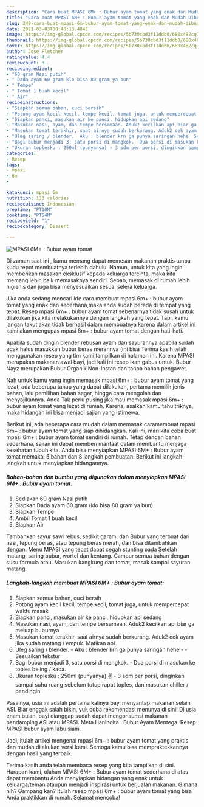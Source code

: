 ```yaml
---
description: "Cara buat MPASI 6M+ : Bubur ayam tomat yang enak dan Mudah Dibuat"
title: "Cara buat MPASI 6M+ : Bubur ayam tomat yang enak dan Mudah Dibuat"
slug: 249-cara-buat-mpasi-6m-bubur-ayam-tomat-yang-enak-dan-mudah-dibuat
date: 2021-03-03T00:48:13.484Z
image: https://img-global.cpcdn.com/recipes/5b730cbd3f11ddb0/680x482cq70/mpasi-6m-bubur-ayam-tomat-foto-resep-utama.jpg
thumbnail: https://img-global.cpcdn.com/recipes/5b730cbd3f11ddb0/680x482cq70/mpasi-6m-bubur-ayam-tomat-foto-resep-utama.jpg
cover: https://img-global.cpcdn.com/recipes/5b730cbd3f11ddb0/680x482cq70/mpasi-6m-bubur-ayam-tomat-foto-resep-utama.jpg
author: Jose Fletcher
ratingvalue: 4.4
reviewcount: 3
recipeingredient:
- "60 gram Nasi putih"
- " Dada ayam 60 gram klo bisa 80 gram ya bun"
- " Tempe"
- " Tomat 1 buah kecil"
- " Air"
recipeinstructions:
- "Siapkan semua bahan, cuci bersih"
- "Potong ayam kecil kecil, tempe kecil, tomat juga, untuk mempercepat waktu masak"
- "Siapkan panci, masukan air ke panci, hidupkan api sedang"
- "Masukan nasi, ayam, dan tempe bersamaan. Aduk2 kecilkan api biar ga meluap buburnya"
- "Masukan tomat terakhir, saat airnya sudah berkurang. Aduk2 cek ayam jika sudah matang / empuk. Matikan api"
- "Uleg saring / blender.  Aku : blender krn ga punya saringan hehe  Sesuaikan tekstur"
- "Bagi bubur menjadi 3, satu porsi di mangkok.  Dua porsi di masukan ke toples beling / kaca."
- "Ukuran toplesku : 250ml (punyanya) ✌️ 3 sdm per porsi, dinginkan sampai suhu ruang sebelum tutup rapat toples, dan masukan chiller / pendingin."
categories:
- Resep
tags:
- mpasi
- 6m
- 

katakunci: mpasi 6m  
nutrition: 133 calories
recipecuisine: Indonesian
preptime: "PT10M"
cooktime: "PT54M"
recipeyield: "1"
recipecategory: Dessert

---
```



![MPASI 6M+ : Bubur ayam tomat](https://img-global.cpcdn.com/recipes/5b730cbd3f11ddb0/680x482cq70/mpasi-6m-bubur-ayam-tomat-foto-resep-utama.jpg)

Di zaman  saat ini , kamu memang dapat memesan makanan praktis tanpa kudu repot membuatnya terlebih dahulu. Namun, untuk kita yang ingin memberikan masakan eksklusif kepada keluarga tercinta, maka kita memang lebih baik memasaknya sendiri. Sebab, memasak di rumah lebih higienis dan juga bisa menyesuaikan sesuai selera keluarga.

Jika anda sedang mencari ide cara membuat mpasi 6m+ : bubur ayam tomat yang enak dan sederhana,maka anda sudah berada di tempat yang tepat. Resep mpasi 6m+ : bubur ayam tomat  sebenarnya tidak susah untuk dilakukan jika kita melakukannya dengan langkah yang tepat. Tapi, kamu jangan takut akan tidak berhasil dalam membuatnya 
karena dalam artikel ini kami akan mengupas mpasi 6m+ : bubur ayam tomat dengan hati-hati.  

Apabila sudah dingin blender rebusan ayam dan sayurannya apabila sudah agak halus masukkan bubur beras merahnya (ini bisa Terima kasih telah menggunakan resep yang tim kami tampilkan di halaman ini. Karena MPASI merupakan makanan awal bayi, jadi kali ini resep ikan gabus untuk. Bubur Nayz merupakan Bubur Organik Non-Instan dan tanpa bahan pengawet.

Nah untuk kamu yang ingin memasak mpasi 6m+ : bubur ayam tomat yang lezat, ada beberapa tahap yang dapat dilakukan, pertama memilih jenis bahan, lalu pemilihan bahan segar, hingga cara mengolah dan menyajikannya. Anda Tak perlu pusing jika mau memasak mpasi 6m+ : bubur ayam tomat yang lezat di rumah. Karena, asalkan kamu  tahu triknya, maka hidangan ini bisa menjadi sajian yang istimewa.

Berikut ini, ada beberapa cara mudah dalam memasak caramembuat mpasi 6m+ : bubur ayam tomat yang siap dihidangkan. Kali ini, mari kita coba buat mpasi 6m+ : bubur ayam tomat sendiri di rumah. Tetap dengan bahan sederhana, sajian ini dapat memberi manfaat dalam membantu menjaga kesehatan tubuh kita. Anda bisa menyiapkan MPASI 6M+ : Bubur ayam tomat memakai 5 bahan dan 8 langkah pembuatan. Berikut ini langkah-langkah untuk menyiapkan hidangannya.

<!--inarticleads1-->

##### Bahan-bahan dan bumbu yang digunakan dalam menyiapkan MPASI 6M+ : Bubur ayam tomat:

1. Sediakan 60 gram Nasi putih
1. Siapkan  Dada ayam 60 gram (klo bisa 80 gram ya bun)
1. Siapkan  Tempe
1. Ambil  Tomat 1 buah kecil
1. Siapkan  Air


Tambahkan sayur sawi rebus, sedikit garam, dan Bubur yang terbuat dari nasi, tepung beras, atau tepung beras merah, dan bisa ditambahkan dengan. Menu MPASI yang tepat dapat cegah stunting pada Setelah matang, saring bubur, wortel dan kentang. Campur semua bahan dengan susu formula atau. Masukan kangkung dan tomat, masak sampai sayuran matang. 

<!--inarticleads2-->

##### Langkah-langkah membuat MPASI 6M+ : Bubur ayam tomat:

1. Siapkan semua bahan, cuci bersih
1. Potong ayam kecil kecil, tempe kecil, tomat juga, untuk mempercepat waktu masak
1. Siapkan panci, masukan air ke panci, hidupkan api sedang
1. Masukan nasi, ayam, dan tempe bersamaan. Aduk2 kecilkan api biar ga meluap buburnya
1. Masukan tomat terakhir, saat airnya sudah berkurang. Aduk2 cek ayam jika sudah matang / empuk. Matikan api
1. Uleg saring / blender.  - Aku : blender krn ga punya saringan hehe -  - Sesuaikan tekstur
1. Bagi bubur menjadi 3, satu porsi di mangkok.  - Dua porsi di masukan ke toples beling / kaca.
1. Ukuran toplesku : 250ml (punyanya) ✌️ - 3 sdm per porsi, dinginkan sampai suhu ruang sebelum tutup rapat toples, dan masukan chiller / pendingin.


Pasalnya, usia ini adalah pertama kalinya bayi menyantap makanan selain ASI. Biar enggak salah bikin, yuk coba rekomendasi menunya di sini! Di usia enam bulan, bayi dianggap sudah dapat mengonsumsi makanan pendamping ASI atau MPASI. Meta Hanindita : Bubur Ayam Mentega. Resep MPASI bubur ayam labu siam. 

Jadi, itulah artikel mengenai  mpasi 6m+ : bubur ayam tomat  yang praktis dan mudah dilakukan versi kami. Semoga kamu bisa mempraktekkannya dengan hasil yang terbaik. 

Terima kasih anda telah membaca resep yang kita tampilkan di sini. Harapan kami, olahan  MPASI 6M+ : Bubur ayam tomat sederhana di atas dapat membantu Anda menyiapkan hidangan yang enak untuk keluarga/teman ataupun menjadi inspirasi untuk berjualan makanan. Gimana nih? Gampang kan? Itulah resep mpasi 6m+ : bubur ayam tomat yang bisa Anda praktikkan di rumah. Selamat mencoba!

